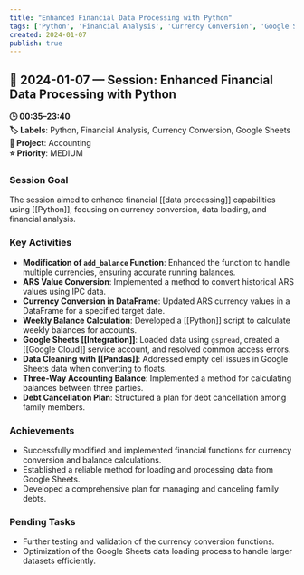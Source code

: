 ```yaml
---
title: "Enhanced Financial Data Processing with Python"
tags: ['Python', 'Financial Analysis', 'Currency Conversion', 'Google Sheets']
created: 2024-01-07
publish: true
---
```


## 📅 2024-01-07 — Session: Enhanced Financial Data Processing with Python

**🕒 00:35–23:40**  
**🏷️ Labels**: Python, Financial Analysis, Currency Conversion, Google Sheets  
**📂 Project**: Accounting  
**⭐ Priority**: MEDIUM  


### Session Goal
The session aimed to enhance financial [[data processing]] capabilities using [[Python]], focusing on currency conversion, data loading, and financial analysis.

### Key Activities
- **Modification of `add_balance` Function**: Enhanced the function to handle multiple currencies, ensuring accurate running balances.
- **ARS Value Conversion**: Implemented a method to convert historical ARS values using IPC data.
- **Currency Conversion in DataFrame**: Updated ARS currency values in a DataFrame for a specified target date.
- **Weekly Balance Calculation**: Developed a [[Python]] script to calculate weekly balances for accounts.
- **Google Sheets [[Integration]]**: Loaded data using `gspread`, created a [[Google Cloud]] service account, and resolved common access errors.
- **Data Cleaning with [[Pandas]]**: Addressed empty cell issues in Google Sheets data when converting to floats.
- **Three-Way Accounting Balance**: Implemented a method for calculating balances between three parties.
- **Debt Cancellation Plan**: Structured a plan for debt cancellation among family members.

### Achievements
- Successfully modified and implemented financial functions for currency conversion and balance calculations.
- Established a reliable method for loading and processing data from Google Sheets.
- Developed a comprehensive plan for managing and canceling family debts.

### Pending Tasks
- Further testing and validation of the currency conversion functions.
- Optimization of the Google Sheets data loading process to handle larger datasets efficiently.
